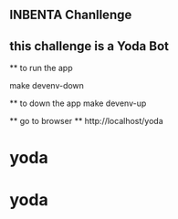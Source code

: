 
## INBENTA Chanllenge
## this challenge is a Yoda Bot

** to run the app

make devenv-down

** to down the app
make devenv-up


** go to browser
** http://localhost/yoda
# yoda
# yoda

